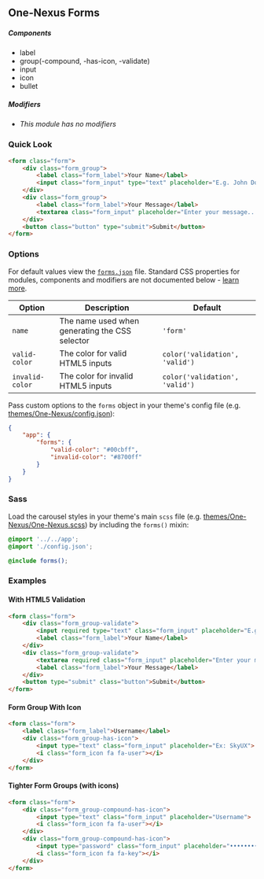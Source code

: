 ## One-Nexus Forms

##### Components

* label
* group(-compound, -has-icon, -validate)
* input
* icon
* bullet

##### Modifiers

* _This module has no modifiers_

### Quick Look

```html
<form class="form">
    <div class="form_group">
        <label class="form_label">Your Name</label>
        <input class="form_input" type="text" placeholder="E.g. John Doe">
    </div>
    <div class="form_group">
        <label class="form_label">Your Message</label>
        <textarea class="form_input" placeholder="Enter your message..."></textarea>
    </div>
    <button class="button" type="submit">Submit</button>
</form>
```

### Options

For default values view the [`forms.json`](forms.json) file. Standard CSS properties for modules, components and modifiers are not documented below - [learn more](https://github.com/esr360/Synergy/wiki/Configuring-a-Module#pass-custom-css-to-modules).

<table class="table">
    <thead>
        <tr>
            <th>Option</th>
            <th>Description</th>
            <th>Default</th>
        </tr>
    </thead>
    <tbody>
        <tr>
            <td><code>name</code></td>
            <td>The name used when generating the CSS selector</td>
            <td><code>'form'</code></td>
        </tr>
        <tr>
            <td><code>valid-color</code></td>
            <td>The color for valid HTML5 inputs</td>
            <td><code>color('validation', 'valid')</code></td>
        </tr>
        <tr>
            <td><code>invalid-color</code></td>
            <td>The color for invalid HTML5 inputs</td>
            <td><code>color('validation', 'valid')</code></td>
        </tr>
    </tbody>
</table>

Pass custom options to the `forms` object in your theme's config file (e.g. [themes/One-Nexus/config.json](../../../themes/One-Nexus/config.json)):

```json
{
    "app": {
        "forms": {
            "valid-color": "#00cbff",
            "invalid-color": "#8700ff"
        }
    }
}
```

### Sass

Load the carousel styles in your theme's main `scss` file (e.g. [themes/One-Nexus/One-Nexus.scss](../../../themes/One-Nexus/One-Nexus.scss)) by including the `forms()` mixin:

```scss
@import '../../app';
@import './config.json';

@include forms();
```

### Examples

#### With HTML5 Validation

```html
<form class="form">
    <div class="form_group-validate">
        <input required type="text" class="form_input" placeholder="E.g. John Doe">
        <label class="form_label">Your Name</label>
    </div>
    <div class="form_group-validate">
        <textarea required class="form_input" placeholder="Enter your message..."></textarea>
        <label class="form_label">Your Message</label>
    </div>
    <button type="submit" class="button">Submit</button>
</form>
```

#### Form Group With Icon

```html
<form class="form">
    <label class="form_label">Username</label>
    <div class="form_group-has-icon">
        <input type="text" class="form_input" placeholder="Ex: SkyUX">
        <i class="form_icon fa fa-user"></i>
    </div>
</form>
```

#### Tighter Form Groups (with icons)

```html
<form class="form">
    <div class="form_group-compound-has-icon">
        <input type="text" class="form_input" placeholder="Username">
        <i class="form_icon fa fa-user"></i>
    </div>
    <div class="form_group-compound-has-icon">
        <input type="password" class="form_input" placeholder="••••••••">
        <i class="form_icon fa fa-key"></i>
    </div>
</form>
```